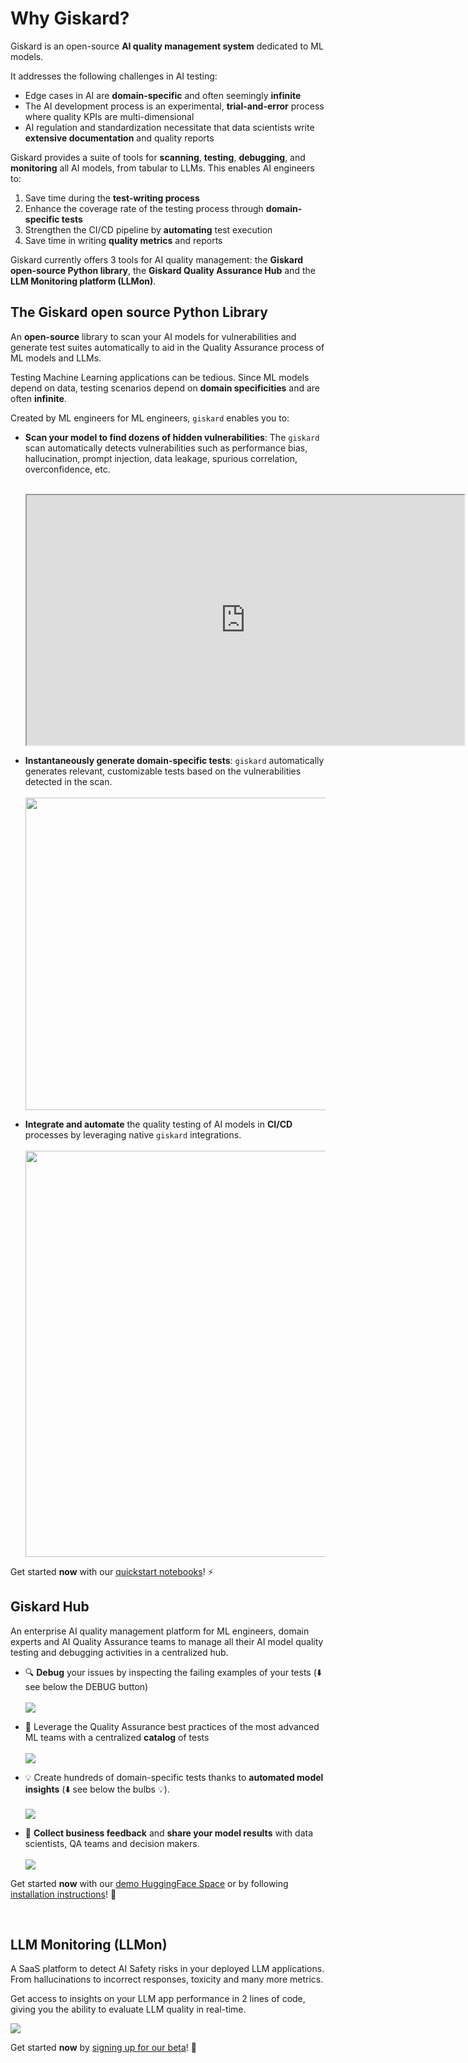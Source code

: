 # Why Giskard?

Giskard is an open-source **AI quality management system** dedicated to ML models.

It addresses the following challenges in AI testing:

* Edge cases in AI are **domain-specific** and often seemingly **infinite**
* The AI development process is an experimental, **trial-and-error** process where quality KPIs are multi-dimensional
* AI regulation and standardization necessitate that data scientists write **extensive documentation** and quality reports

Giskard provides a suite of tools for **scanning**, **testing**, **debugging**, and **monitoring** all AI models, from tabular to LLMs. This enables AI engineers to:
1. Save time during the **test-writing process**
2. Enhance the coverage rate of the testing process through **domain-specific tests**
3. Strengthen the CI/CD pipeline by **automating** test execution
4. Save time in writing **quality metrics** and reports

Giskard currently offers 3 tools for AI quality management: the **Giskard open-source Python library**, the **Giskard Quality
Assurance Hub** and the **LLM Monitoring platform (LLMon)**.

## The Giskard open source Python Library

An **open-source** library to scan your AI models for vulnerabilities and generate test suites automatically to aid in
the Quality Assurance process of ML models and LLMs.

Testing Machine Learning applications can be tedious. Since ML models depend on data, testing scenarios depend on
**domain specificities** and are often **infinite**.

Created by ML engineers for ML engineers, `giskard` enables you to:

- **Scan your model to find dozens of hidden vulnerabilities**: The `giskard` scan automatically detects vulnerabilities
such as performance bias, hallucination, prompt injection, data leakage, spurious correlation, overconfidence, etc.
  <br><br>
  <iframe src="https://htmlpreview.github.io/?https://gist.githubusercontent.com/AbSsEnT/a67354621807f3c3a332fca7d8b9a5c8/raw/588f027dc6b14c88c7393c50ff3086fe1122e2e9/LLM_QA_IPCC_scan_report.html" width="700" height="400"></iframe>


- **Instantaneously generate domain-specific tests**: `giskard` automatically generates relevant, customizable tests based on the
vulnerabilities detected in the scan.
  <br><br>
  <img src="../assets/test_suite_scan_llm.png" width="500">


- **Integrate and automate** the quality testing of AI models in **CI/CD** processes by leveraging native `giskard` integrations.
  <br><br>
  <img src="../assets/gh_discussion.png" width="650">


Get started **now** with our [quickstart notebooks](../getting_started/quickstart/index.md)! ⚡️

## Giskard Hub

An enterprise AI quality management platform for ML engineers, domain experts and AI Quality Assurance teams to manage
all their AI model quality testing and debugging activities in a centralized hub.

- 🔍 **Debug** your issues by inspecting the failing examples of your tests (⬇️ see below the DEBUG button)
  <br><br>
  ![](../assets/test_suite_tabular.png)

- 📖 Leverage the Quality Assurance best practices of the most advanced ML teams with a centralized **catalog** of tests
  <br><br>
  ![](../assets/catalog.png)

- 💡 Create hundreds of domain-specific tests thanks to **automated model insights** (⬇️ see below the bulbs 💡).
  <br><br>
  ![](../assets/push.png)

- 💬 **Collect business feedback** and **share your model results** with data scientists, QA teams and decision makers.
  <br><br>
  ![](../assets/credit_scoring_comment.png)


Get started **now** with our [demo HuggingFace Space](https://huggingface.co/spaces/giskardai/giskard) or
by following [installation instructions](../getting_started/quickstart/index.md)! 🐢

<br>

## LLM Monitoring (LLMon)

A SaaS platform to detect AI Safety risks in your deployed LLM applications. From hallucinations to incorrect responses, toxicity and many more metrics.

Get access to insights on your LLM app performance in 2 lines of code, giving you the ability to evaluate LLM quality in real-time.

  ![](../assets/llm_monitoring_dashboard.gif)


Get started **now** by [signing up for our beta](https://www.giskard.ai/products/llmon)! 🍋
